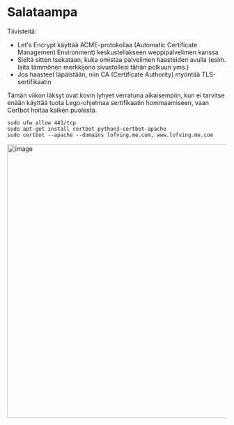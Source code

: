 # Salataampa

Tiivisteitä:

- Let's Encrypt käyttää ACME-protokollaa (Automatic Certificate Management Environment) keskustellakseen weppipalvelimen kanssa
- Sieltä sitten tsekataan, kuka omistaa palvelimen haasteiden avulla (esim. laita tämmönen merkkijono sivustollesi tähän polkuun yms.)
- Jos haasteet läpäistään, niin CA (Certificate Authority) myöntää TLS-sertifikaatin

Tämän viikon läksyt ovat kovin lyhyet verratuna aikaisempiin, kun ei tarvitse enään käyttää tuota Lego-ohjelmaa sertifikaatin hommaamiseen, vaan Certbot hoitaa kaiken puolesta.

    sudo ufw allow 443/tcp
    sudo apt-get install certbot python3-certbot-apache
    sudo certbot --apache --domains lofving.me.com, www.lofving.me.com


<img width="1103" height="630" alt="image" src="https://github.com/user-attachments/assets/43d523b8-6d5a-4bd2-a9bd-3119a37515eb" />

